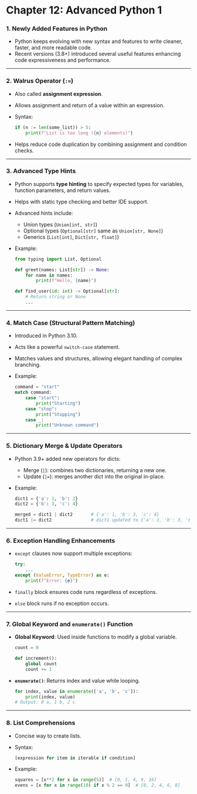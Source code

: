# Chapter 12: Advanced Python 1

### 1. Newly Added Features in Python

* Python keeps evolving with new syntax and features to write cleaner, faster, and more readable code.
* Recent versions (3.8+) introduced several useful features enhancing code expressiveness and performance.

---

### 2. Walrus Operator (`:=`)

* Also called **assignment expression**.
* Allows assignment and return of a value within an expression.
* Syntax:

  ```python
  if (n := len(some_list)) > 5:
      print(f"List is too long ({n} elements)")
  ```
* Helps reduce code duplication by combining assignment and condition checks.

---

### 3. Advanced Type Hints

* Python supports **type hinting** to specify expected types for variables, function parameters, and return values.
* Helps with static type checking and better IDE support.
* Advanced hints include:

  * Union types (`Union[int, str]`)
  * Optional types (`Optional[str]` same as `Union[str, None]`)
  * Generics (`List[int]`, `Dict[str, float]`)
* Example:

  ```python
  from typing import List, Optional

  def greet(names: List[str]) -> None:
      for name in names:
          print(f"Hello, {name}")

  def find_user(id: int) -> Optional[str]:
      # Return string or None
      ...
  ```

---

### 4. Match Case (Structural Pattern Matching)

* Introduced in Python 3.10.
* Acts like a powerful `switch-case` statement.
* Matches values and structures, allowing elegant handling of complex branching.
* Example:

  ```python
  command = "start"
  match command:
      case "start":
          print("Starting")
      case "stop":
          print("Stopping")
      case _:
          print("Unknown command")
  ```

---

### 5. Dictionary Merge & Update Operators

* Python 3.9+ added new operators for dicts:

  * Merge (`|`): combines two dictionaries, returning a new one.
  * Update (`|=`): merges another dict into the original in-place.
* Example:

  ```python
  dict1 = {'a': 1, 'b': 2}
  dict2 = {'b': 3, 'c': 4}

  merged = dict1 | dict2       # {'a': 1, 'b': 3, 'c': 4}
  dict1 |= dict2               # dict1 updated to {'a': 1, 'b': 3, 'c': 4}
  ```

---

### 6. Exception Handling Enhancements

* `except` clauses now support multiple exceptions:

  ```python
  try:
      ...
  except (ValueError, TypeError) as e:
      print(f"Error: {e}")
  ```
* `finally` block ensures code runs regardless of exceptions.
* `else` block runs if no exception occurs.

---

### 7. Global Keyword and `enumerate()` Function

* **Global Keyword**: Used inside functions to modify a global variable.

  ```python
  count = 0

  def increment():
      global count
      count += 1
  ```
* **`enumerate()`**: Returns index and value while looping.

  ```python
  for index, value in enumerate(['a', 'b', 'c']):
      print(index, value)
  # Output: 0 a, 1 b, 2 c
  ```

---

### 8. List Comprehensions

* Concise way to create lists.
* Syntax:

  ```python
  [expression for item in iterable if condition]
  ```
* Example:

  ```python
  squares = [x**2 for x in range(5)]  # [0, 1, 4, 9, 16]
  evens = [x for x in range(10) if x % 2 == 0]  # [0, 2, 4, 6, 8]
  ```

